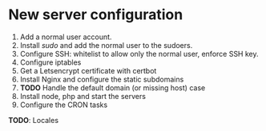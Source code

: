 # New server configuration

1. Add a normal user account.
2. Install _sudo_ and add the normal user to the sudoers.
3. Configure SSH: whitelist to allow only the normal user, enforce SSH key.
4. Configure iptables
5. Get a Letsencrypt certificate with certbot
6. Install Nginx and configure the static subdomains
7. **TODO** Handle the default domain (or missing host) case
8. Install node, php and start the servers
9. Configure the CRON tasks

**TODO**: Locales
